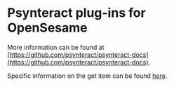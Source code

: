 # Psynteract plug-ins for OpenSesame

More information can be found at [https://github.com/psynteract/psynteract-docs](https://github.com/psynteract/psynteract-docs).

Specific information on the get item can be found [here](https://github.com/psynteract/psynteract-docs/blob/master/usage-get.md).